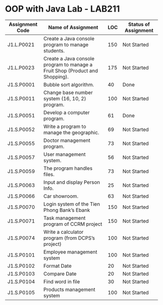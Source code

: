 # OOP with Java Lab - LAB211

| Assignment Code | Name of Assignment | LOC | Status of Assignment |
|---|---|---|---|
| J1.L.P0021| Create a Java console program to manage students.| 150| Not Started|
| J1.L.P0023| Create a Java console program to manage a Fruit Shop (Product and Shopping).| 175| Not Started|
| J1.S.P0001| Bubble sort algorithm.| 40| Done|
| J1.S.P0011| Change base number system (16, 10, 2) program. | 100| Not Started|
| J1.S.P0051| Develop a computer program.  | 61| Done|
| J1.S.P0052| Write a program to manage the geographic. | 69| Not Started|
| J1.S.P0055| Doctor management program. | 73| Not Started|
| J1.S.P0057| User management system. | 56| Not Started|
| J1.S.P0059| The program handles files.  | 73| Not Started|
| J1.S.P0063| Input and display Person Info.  | 25| Not Started|
| J1.S.P0066| Car showroom.  | 63| Not Started|
| J1.S.P0070| Login system of the Tien Phong Bank’s Ebank | 150| Not Started|
| J1.S.P0071| Task management program of CCRM project | 150| Not Started|
| J1.S.P0074| Write a calculator program (from DCPS’s project) | 100| Not Started|
| J1.S.P0101| Employee management system | 100| Not Started|
| J1.S.P0102| Format Date | 20| Not Started|
| J1.S.P0103| Compare Date | 20| Not Started|
| J1.S.P0104| Find word in file | 30| Not Started|
| J1.S.P0105| Products management system | 100| Not Started|
